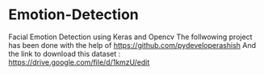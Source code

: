 # Emotion-Detection

Facial Emotion Detection using Keras and Opencv The follwowing project has been done with the help of https://github.com/pydeveloperashish And the link to download this dataset : https://drive.google.com/file/d/1kmzU/edit
